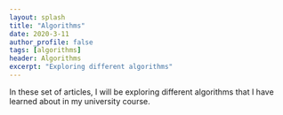 ```yaml
---
layout: splash
title: "Algorithms"
date: 2020-3-11
author_profile: false
tags: [algorithms]
header: Algorithms
excerpt: "Exploring different algorithms"
---
```

In these set of articles, I will be exploring different algorithms that I have learned about in my university course.
